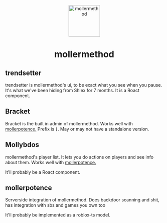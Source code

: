 <div align="center"><img src="https://5079.ml/5079mlicon.svg" alt="mollermethod" height="100"><h1>mollermethod</h1></div>

## trendsetter

trendsetter is mollermethod's ui, to be exact what you see when you pause. It's what we've been hiding from Shlex for 7 months.
It is a Roact component.

## Bracket

Bracket is the built in admin of mollermethod. Works well with [mollerpotence.](#mollerpotence)
Prefix is `[`.
May or may not have a standalone version.

## Mollybdos

mollermethod's player list. It lets you do actions on players and see info about them. Works well with [mollerpotence.](#mollerpotence)

It'll probably be a Roact component.

## mollerpotence

Serverside integration of mollermethod. Does backdoor scanning and shit, has integration with sbs and games you own too

It'll probably be implemented as a roblox-ts model.
